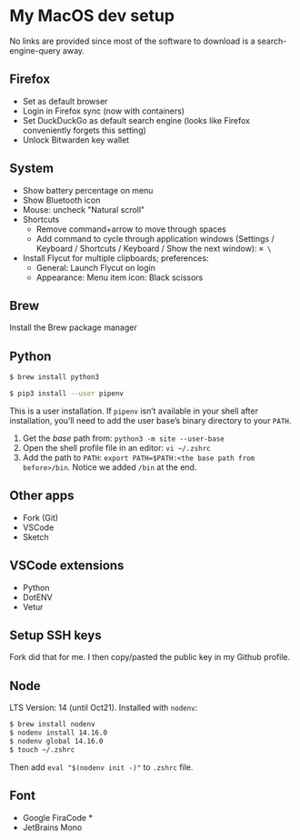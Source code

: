 # My MacOS dev setup
No links are provided since most of the software to download is a search-engine-query away.
## Firefox
- Set as default browser
- Login in Firefox sync (now with containers)
- Set DuckDuckGo as default search engine (looks like Firefox conveniently forgets this setting)
- Unlock Bitwarden key wallet
## System
- Show battery percentage on menu
- Show Bluetooth icon
- Mouse: uncheck "Natural scroll"
- Shortcuts
    - Remove command+arrow to move through spaces
    - Add command to cycle through application windows (Settings / Keyboard / Shortcuts / Keyboard / Show the next window): `⌘ \`
- Install Flycut for multiple clipboards; preferences:
    - General: Launch Flycut on login
    - Appearance: Menu item icon: Black scissors

## Brew
Install the Brew package manager

## Python

```bash
$ brew install python3
```

```bash
$ pip3 install --user pipenv
```
This is a user installation. If `pipenv` isn’t available in your shell after installation, you’ll need to add the user base’s binary directory to your `PATH`.
1. Get the *base* path from: `python3 -m site --user-base`
2. Open the shell profile file in an editor: `vi ~/.zshrc`
3. Add the path to `PATH`: `export PATH=$PATH:<the base path from before>/bin`. Notice we added `/bin` at the end.

## Other apps
- Fork (Git)
- VSCode
- Sketch

## VSCode extensions
- Python
- DotENV
- Vetur

## Setup SSH keys
Fork did that for me. I then copy/pasted the public key in my Github profile.

## Node
LTS Version: 14 (until Oct21). Installed with `nodenv`:
```bash
$ brew install nodenv
$ nodenv install 14.16.0
$ nodenv global 14.16.0
$ touch ~/.zshrc
```
Then add `eval "$(nodenv init -)"` to `.zshrc` file.

## Font
- Google FiraCode *
- JetBrains Mono
